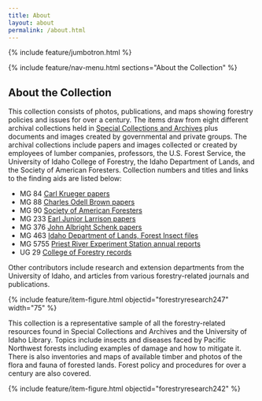 ```yaml
---
title: About
layout: about
permalink: /about.html
---
```

{% include feature/jumbotron.html %} 

{% include feature/nav-menu.html sections="About the Collection" %} 

## About the Collection

This collection consists of photos, publications, and maps showing forestry policies and issues for over a century. The items draw from eight different archival collections held in [Special Collections and Archives](https://www.lib.uidaho.edu/special-collections/) plus documents and images created by governmental and private groups. The archival collections include papers and images collected or created by employees of lumber companies, professors, the U.S. Forest Service, the University of Idaho College of Forestry, the Idaho Department of Lands, and the Society of American Foresters. Collection numbers and titles and links to the finding aids are listed below:
* MG 84 [Carl Krueger papers](https://archiveswest.orbiscascade.org/ark:/80444/xv03084)
* MG 88 [Charles Odell Brown papers](https://archiveswest.orbiscascade.org/ark:/80444/xv68748)
* MG 90 [Society of American Foresters](https://archiveswest.orbiscascade.org/ark:/80444/xv34546/)
* MG 233 [Earl Junior Larrison papers](https://archiveswest.orbiscascade.org/ark:/80444/xv63275/)
* MG 376 [John Albright Schenk papers](https://archiveswest.orbiscascade.org/ark:/80444/xv60540/)
* MG 463 [Idaho Department of Lands, Forest Insect files](https://archiveswest.orbiscascade.org/ark:/80444/xv97680/)
* MG 5755 [Priest River Experiment Station annual reports](https://archiveswest.orbiscascade.org/ark:/80444/xv63455/)
* UG 29 [College of Forestry records](https://archiveswest.orbiscascade.org/ark:/80444/xv11635/)

Other contributors include research and extension departments from the University of Idaho, and articles from various forestry-related journals and publications.

{% include feature/item-figure.html objectid="forestryresearch247" width="75" %}

This collection is a representative sample of all the forestry-related resources found in Special Collections and Archives and the University of Idaho Library. Topics include insects and diseases faced by Pacific Northwest forests including examples of damage and how to mitigate it. There is also inventories and maps of available timber and photos of the flora and fauna of forested lands. Forest policy and procedures for over a century are also covered.

{% include feature/item-figure.html objectid="forestryresearch242" %}

<div class="clearfix"></div>

